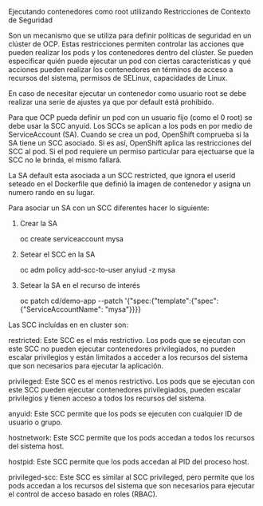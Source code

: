 Ejecutando contenedores como root utilizando Restricciones de Contexto de Seguridad

Son un mecanismo que se utiliza para definir políticas de seguridad en un clúster de OCP. Estas restricciones permiten controlar las acciones que pueden realizar los pods y los contenedores dentro del clúster. Se pueden especificar quién puede ejecutar un pod con ciertas características y qué acciones pueden realizar los contenedores en términos de acceso a recursos del sistema, permisos de SELinux, capacidades de Linux.

En caso de necesitar ejecutar un contenedor como usuario root se debe realizar una serie de ajustes ya que por default está prohibido.

Para que OCP pueda definir un pod con un usuario fijo (como el 0 root) se debe usar la SCC anyuid. Los SCCs se aplican a los pods en por medio de ServiceAccount (SA). Cuando se crea un pod, OpenShift comprueba si la SA tiene un SCC asociado. Si es así, OpenShift aplica las restricciones del SCC al pod. Si el pod requiere un permiso particular para ejectuarse que la SCC no le brinda, el mismo fallará.

La SA default esta asociada a un SCC restricted, que ignora el userid seteado en el Dockerfile que definió la imagen de contenedor y asigna un numero rando en su lugar.

Para asociar un SA con un SCC diferentes hacer lo siguiente:

1. Crear la SA

    oc create serviceaccount mysa

2. Setear el SCC en la SA

    oc adm policy add-scc-to-user anyiud -z mysa

3. Setear la SA en el recurso de interés

    oc patch cd/demo-app --patch '{"spec:{"template":{"spec":{"ServiceAccountName": "mysa"}}}}


Las SCC incluídas en en cluster son:

restricted: Este SCC es el más restrictivo. Los pods que se ejecutan con este SCC no pueden ejecutar contenedores privilegiados, no pueden escalar privilegios y están limitados a acceder a los recursos del sistema que son necesarios para ejecutar la aplicación.

privileged: Este SCC es el menos restrictivo. Los pods que se ejecutan con este SCC pueden ejecutar contenedores privilegiados, pueden escalar privilegios y tienen acceso a todos los recursos del sistema.

anyuid: Este SCC permite que los pods se ejecuten con cualquier ID de usuario o grupo.

hostnetwork: Este SCC permite que los pods accedan a todos los recursos del sistema host.

hostpid: Este SCC permite que los pods accedan al PID del proceso host.

privileged-scc: Este SCC es similar al SCC privileged, pero permite que los pods accedan a los recursos del sistema que son necesarios para ejecutar el control de acceso basado en roles (RBAC).